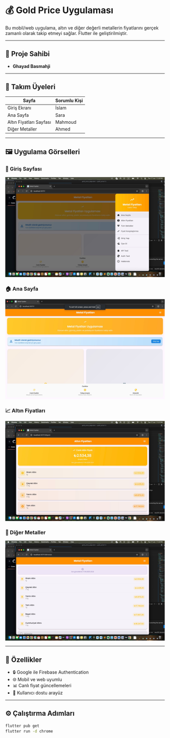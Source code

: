 # 💰 Gold Price Uygulaması

Bu mobil/web uygulama, altın ve diğer değerli metallerin fiyatlarını gerçek zamanlı olarak takip etmeyi sağlar. Flutter ile geliştirilmiştir.

---

## 👤 Proje Sahibi

- **Ghayad Basmahji**

---

## 👥 Takım Üyeleri

| Sayfa                   | Sorumlu Kişi     |
|------------------------|------------------|
| Giriş Ekranı           | İslam            |
| Ana Sayfa              | Sara             |
| Altın Fiyatları Sayfası| Mahmoud          |
| Diğer Metaller         | Ahmed            |

---

## 🖼️ Uygulama Görselleri

### 🔐 Giriş Sayfası
![Login](https://raw.githubusercontent.com/ghayad96/goldprice/main/screenshots/login.png)

### 🏠 Ana Sayfa
![Home](https://raw.githubusercontent.com/ghayad96/goldprice/main/screenshots/home.png)

### 📈 Altın Fiyatları
![Gold](https://raw.githubusercontent.com/ghayad96/goldprice/main/screenshots/gold.png)

### 🧱 Diğer Metaller
![Metals](https://raw.githubusercontent.com/ghayad96/goldprice/main/screenshots/metals.png)

---

## 🧩 Özellikler

- 🔒 Google ile Firebase Authentication
- 🌐 Mobil ve web uyumlu
- 📊 Canlı fiyat güncellemeleri
- 🧠 Kullanıcı dostu arayüz

---

## ⚙️ Çalıştırma Adımları

```bash
flutter pub get
flutter run -d chrome
